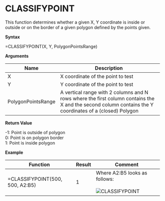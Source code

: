 # CLASSIFYPOINT

This function determines whether a given X, Y coordinate is inside or
outside or on the border of a given polygon defined by the points given.

**Syntax**

=CLASSIFYPOINT(X, Y, PolygonPointsRange)

**Arguments**

| Name               | Description                                                                                                                                             |
|--------------------|---------------------------------------------------------------------------------------------------------------------------------------------------------|
| X                  | X coordinate of the point to test                                                                                                                       |
| Y                  | Y coordinate of the point to test                                                                                                                       |
| PolygonPointsRange | A vertical range with 2 columns and N rows where the first column contains the X and the second column contains the Y coordinates of a (closed) Polygon |

**Return Value**

-1: Point is outside of polygon  
0: Point is on polygon border  
1: Point is inside polygon  

**Example**

<table>
<colgroup>
<col style="width: 45%" />
<col style="width: 10%" />
<col style="width: 45%" />
</colgroup>
<thead>
<tr class="header">
<th>Function</th>
<th>Result</th>
<th>Comment</th>
</tr>
</thead>
<tbody>
<tr class="odd">
<td>=CLASSIFYPOINT(500, 500, <span class="blue">A2:B5</span>)</td>
<td>1</td>
<td><div class="line-block">Where A2:B5 looks as follows:<br />
<br />
<img src="/images/CLASSIFYPOINT.PNG" alt="CLASSIFYPOINT" /></div></td>
</tr>
</tbody>
</table>
